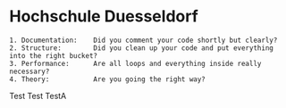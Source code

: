 #                      Hochschule Duesseldorf                  
                                                              
    1. Documentation:    Did you comment your code shortly but clearly?
    2. Structure:        Did you clean up your code and put everything into the right bucket?
    3. Performance:      Are all loops and everything inside really necessary?
    4. Theory:           Are you going the right way?

Test Test TestA